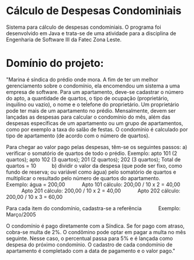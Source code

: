 # Cálculo de Despesas Condominiais
Sistema para cálculo de despesas condominiais. O programa foi desenvolvido em Java e trata-se de uma atividade para a disciplina de Engenharia de Software III da Fatec Zona Leste.

# Domínio do projeto:
"Marina é síndica do prédio onde mora. A fim de ter um melhor gerenciamento sobre o condomínio, ela encomendou um sistema a uma empresa de software. Para um apartamento, deve-se cadastrar o número do apto, a quantidade de quartos, o tipo de ocupação (proprietário, inquilino ou vazio), o nome e o telefone do proprietário. Um proprietário pode ter mais de um apartamento no prédio. Mensalmente, devem ser lançadas as despesas para calcular o condomínio do mês, além das despesas específicas de um apartamento ou um grupo de apartamentos, como por exemplo a taxa do salão de festas. O condomínio é calculado por tipo de apartamento (de acordo com o número de quartos).

Para chegar ao valor pago pelas despesas, têm-se os seguintes passos:
a) verificar o somatório de quartos de todo o prédio.
Exemplo: apto 101 (2 quartos); apto 102 (3 quartos); 201 (2 quartos); 202 (3 quartos); Total de quartos = 10
     
b) dividir o valor da despesa (que pode ser fixo, como fundo de reserva; ou variável como água) pelo somatório de quartos e multiplicar o resultado pelo número de quartos do apartamento.
      Exemplo: água = 200,00
      Apto 101 cálculo: 200,00 / 10 x 2 = 40,00
      Apto 201 cálculo: 200,00 / 10 x 2 = 40,00
      Apto 202 cálculo: 200,00 / 10 x 3 = 60,00

Para cada item do condomínio, cadastra-se a referência
      Exemplo: Março/2005

O condomínio é pago diretamente com a Síndica. Se for pago com atraso, cobra-se multa de 2%. O condômino pode optar em pagar a multa no mês seguinte. Nesse caso, o percentual passa para 5% e é lançada como despesa do próximo condomínio.
O cadastro de cada condomínio de apartamento é completado com a data de pagamento e o valor pago."

